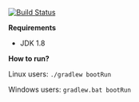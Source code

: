 [![Build Status](https://travis-ci.org/akotynski/bs-job-interview.svg?branch=master)](https://travis-ci.org/akotynski/bs-job-interview)

**Requirements**

- JDK 1.8

**How to run?**

Linux users: `./gradlew bootRun`

Windows users: `gradlew.bat bootRun`